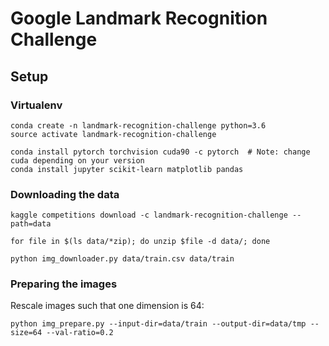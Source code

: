 # Google Landmark Recognition Challenge

## Setup

### Virtualenv

```
conda create -n landmark-recognition-challenge python=3.6
source activate landmark-recognition-challenge

conda install pytorch torchvision cuda90 -c pytorch  # Note: change cuda depending on your version
conda install jupyter scikit-learn matplotlib pandas
```

### Downloading the data

```
kaggle competitions download -c landmark-recognition-challenge --path=data

for file in $(ls data/*zip); do unzip $file -d data/; done

python img_downloader.py data/train.csv data/train
```

### Preparing the images

Rescale images such that one dimension is 64:

```
python img_prepare.py --input-dir=data/train --output-dir=data/tmp --size=64 --val-ratio=0.2
```
